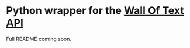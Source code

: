 # Python wrapper for the [Wall Of Text API](https://github.com/Pashok111/Wall-Of-Text-API)

Full README coming soon.